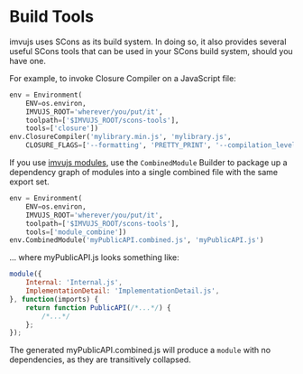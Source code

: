 # Build Tools

imvujs uses SCons as its build system.  In doing so, it also provides
several useful SCons tools that can be used in your SCons build
system, should you have one.

For example, to invoke Closure Compiler on a JavaScript file:

```python
env = Environment(
    ENV=os.environ,
    IMVUJS_ROOT='wherever/you/put/it',
    toolpath=['$IMVUJS_ROOT/scons-tools'],
    tools=['closure'])
env.ClosureCompiler('mylibrary.min.js', 'mylibrary.js',
    CLOSURE_FLAGS=['--formatting', 'PRETTY_PRINT', '--compilation_level', 'ADVANCED_OPTIMIZATIONS'])
```

If you use [imvujs modules](module.md), use the ```CombinedModule```
Builder to package up a dependency graph of modules into a single
combined file with the same export set.

```python
env = Environment(
    ENV=os.environ,
    IMVUJS_ROOT='wherever/you/put/it',
    toolpath=['$IMVUJS_ROOT/scons-tools'],
    tools=['module_combine'])
env.CombinedModule('myPublicAPI.combined.js', 'myPublicAPI.js')
```

... where myPublicAPI.js looks something like:

```javascript
module({
    Internal: 'Internal.js',
    ImplementationDetail: 'ImplementationDetail.js',
}, function(imports) {
    return function PublicAPI(/*...*/) {
        /*...*/
    };
});
```

The generated myPublicAPI.combined.js will produce a `module` with no
dependencies, as they are transitively collapsed.
